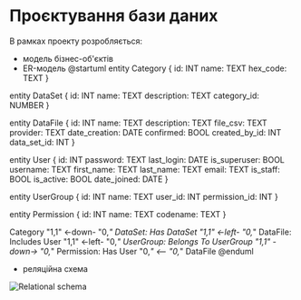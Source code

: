 # Проєктування бази даних

В рамках проекту розробляється: 
- модель бізнес-об'єктів 
- ER-модель
@startuml
entity Category {
id: INT
name: TEXT
hex_code: TEXT
}

entity DataSet {
id: INT
name: TEXT
description: TEXT
category_id: NUMBER
}

entity DataFile {
id: INT
name: TEXT
description: TEXT
file_csv: TEXT
provider: TEXT
date_creation: DATE
confirmed: BOOL
created_by_id: INT
data_set_id: INT
}

entity User {
id: INT
password: TEXT
last_login: DATE
is_superuser: BOOL
username: TEXT
first_name: TEXT
last_name: TEXT
email: TEXT
is_staff: BOOL
is_active: BOOL
date_joined: DATE
}

entity UserGroup {
id: INT
name: TEXT
user_id: INT
permission_id: INT
}

entity Permission {
id: INT
name: TEXT
codename: TEXT
}

Category "1,1" <-down- "0,*" DataSet: Has
DataSet "1,1" <-left- "0,*" DataFile: Includes
User "1,1" <-left- "0,*" UserGroup: Belongs To
UserGroup "1,1" -down-> "0,*" Permission: Has
User "0,*" <-- "0,*" DataFile
@enduml
- реляційна схема

![Relational schema](https://i.imgur.com/5IMfr2W.png)